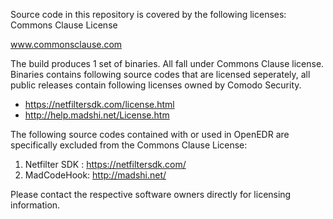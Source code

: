 Source code in this repository is covered by the following licenses:
Commons Clause License

www.commonsclause.com

The build produces 1 set of binaries.  All fall under Commons Clause license. Binaries contains following source codes that are licensed seperately, all public releases contain following licenses owned by Comodo Security.
* https://netfiltersdk.com/license.html
* http://help.madshi.net/License.htm

The following source codes contained with or used in OpenEDR are specifically excluded from the Commons Clause License:
 
1. Netfilter SDK : https://netfiltersdk.com/
2. MadCodeHook: http://madshi.net/

Please contact the respective software owners directly for licensing information.
